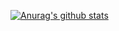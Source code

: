 [![Anurag's github stats](https://github-readme-stats.vercel.app/api?username=staggerlee011)](https://github.com/staggerlee011/github-readme-stats)
<!--
**Staggerlee011/Staggerlee011** is a ✨ _special_ ✨ repository because its `README.md` (this file) appears on your GitHub profile.

Here are some ideas to get you started:

- 🔭 I’m currently working on ...
- 🌱 I’m currently learning ...
- 👯 I’m looking to collaborate on ...
- 🤔 I’m looking for help with ...
- 💬 Ask me about ...
- 📫 How to reach me: ...
- 😄 Pronouns: ...
- ⚡ Fun fact: ...
-->
